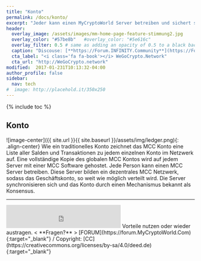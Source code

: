 ```yaml
---
title: "Konto"
permalink: /docs/konto/
excerpt: "Jeder kann einen MyCryptoWorld Server betreiben und sichert so im dezentralem Netzwerk die Geldkonten."
header:
  overlay_image: /assets/images/mm-home-page-feature-stimmung2.jpg
  overlay_color: "#57be8b"   #overlay_color: "#5e616c"
  overlay_filter: 0.5 # same as adding an opacity of 0.5 to a black background
  caption: "Discouse: [**https://Forum.INFINITY.Community**](https://Forum.INFINITY.Community){:target='_blank'}"
  cta_label: "<i class='fa fa-book'></i> WeGoCrypto.Network"
  cta_url: "http://WeGoCrypto.network"
modified:  2017-01-231T10:13:32-04:00
author_profile: false
sidebar:
  nav: tech 
#  image: http://placehold.it/350x250
---
```

{% include toc %}

## Konto

![image-center]({{ site.url }}{{ site.baseurl }}/assets/img/ledger.png){: .align-center}
Wie ein traditionelles Konto zeichnet das MCC Konto eine Liste aller Salden und Transaktionen zu jedem einzelnen Konto im Netzwerk auf. Eine vollständige Kopie des globalen MCC Kontos wird auf jedem Server mit einer MCC Software gehostet. Jede Person kann einen MCC Server betreiben. Diese Server bilden ein dezentrales MCC Netzwerk, sodass das Geschäftskonto, so weit wie möglich verteilt wird. Die Server synchronisieren sich und das Konto durch einen Mechanismus bekannt als Konsensus. 

---
<iframe class="ktv2" src="https://klicktipp.s3.amazonaws.com/userimages/27858/forms/59928/1dw8zmpxz8z84a3.html"
style="position:relative;display:inline-block;border:none;background:transparent none no-repeat scroll 0 0;margin:0;" width="306" height="62" scrolling="no"></iframe>
Vorteile nutzen oder wieder austragen.  < **Fragen?** > [FORUM](https://forum.MyCryptoWorld.Com){:target="_blank"} / Copyright: [CC](https://creativecommons.org/licenses/by-sa/4.0/deed.de){:target="_blank"}

